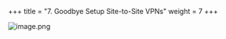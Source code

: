 +++
title = "7. Goodbye Setup Site-to-Site VPNs"
weight = 7
+++


![image.png](/images/008-viii-clean-it-up/39-579761-image.png)


